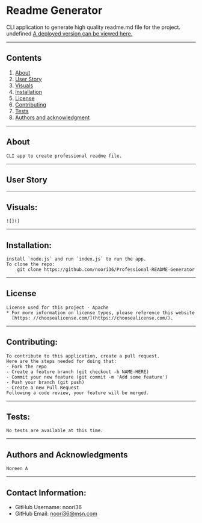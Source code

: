# Readme Generator
  CLI application to generate high quality readme.md file for the project.
  undefined
  [A deployed version can be viewed here.](https://github.com/noori36/Professional-README-Generator)
  
  ---
  ## Contents
  1. [About](#about)
  2. [User Story](#user%20story)
  3. [Visuals](#visuals)
  4. [Installation](#installation)
  5. [License](#license)
  6. [Contributing](#contributing)
  7. [Tests](#tests)
  8. [Authors and acknowledgment](#authors%20and%20acknowledgment)
  ---
  ## About
    CLI app to create professional readme file.
  ---
  ## User Story
    
  ---
  ## Visuals:
    ![]()
  ---
  ## Installation:
    install `node.js` and run `index.js` to run the app.
    To clone the repo:
        git clone https://github.com/noori36/Professional-README-Generator
    
  ---
  ## License
    License used for this project - Apache
    * For more information on license types, please reference this website 
      [https: //choosealicense.com/](https://choosealicense.com/).
  ---
  ## Contributing:
    
    To contribute to this application, create a pull request.
    Here are the steps needed for doing that:
    - Fork the repo
    - Create a feature branch (git checkout -b NAME-HERE)
    - Commit your new feature (git commit -m 'Add some feature')
    - Push your branch (git push)
    - Create a new Pull Request
    Following a code review, your feature will be merged.
  ---
  ## Tests:
    No tests are available at this time.
  ---
  ## Authors and Acknowledgments
    Noreen A
  ---
  ## Contact Information:
  * GitHub Username: noori36
  * GitHub Email: noori36@msn.com

